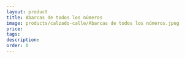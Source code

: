 ```yaml
---
layout: product
title: Abarcas de todos los números
image: products/calzado-calle/Abarcas de todos los números.jpeg
price: 
tags: 
description: 
order: 0
---
```

